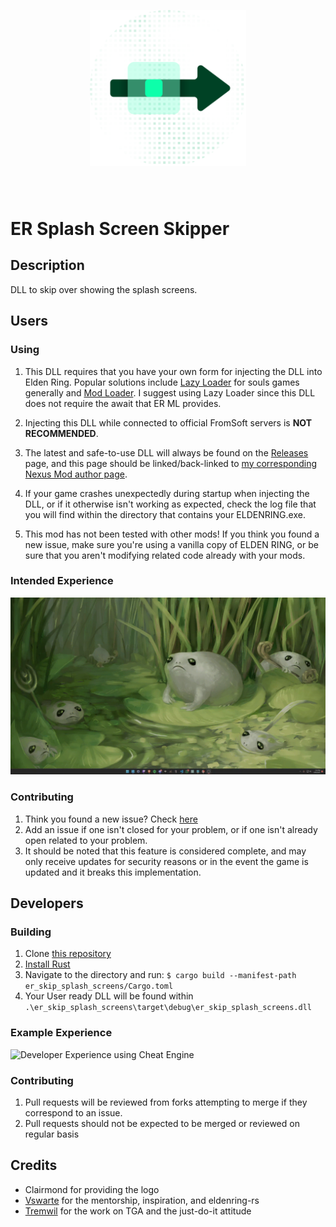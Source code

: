 <p align="center" style="margin-bottom: 5rem">
  <a href="./readme.md">
    <img alt="Elden Ring Splash Screen Skipper Logo" src="./logo.svg" alt="ER Skip Startup Cutscenes Logo" width="250">
    
  </a>
</p>

# ER Splash Screen Skipper

## Description
DLL to skip over showing the splash screens.

## Users

### Using
1. This DLL requires that you have your own form for injecting the DLL into Elden Ring. Popular solutions include [Lazy Loader](https://www.nexusmods.com/darksouls3/mods/677) for souls games generally and [Mod Loader](https://github.com/techiew/EldenRingModLoader). I suggest using Lazy Loader since this DLL does not require the await that ER ML provides.

1. Injecting this DLL while connected to official FromSoft servers is **NOT RECOMMENDED**.

1. The latest and safe-to-use DLL will always be found on the [Releases](https://github.com/chozandrias76/er-skip-splash-screens/releases) page, and this page should be linked/back-linked to [my corresponding Nexus Mod author page](https://next.nexusmods.com/profile/xenos76/mods).

1. If your game crashes unexpectedly during startup when injecting the DLL, or if it otherwise isn't working as expected, check the log file that you will find within the directory that contains your ELDENRING.exe.

1. This mod has not been tested with other mods! If you think you found a new issue, make sure you're using a vanilla copy of ELDEN RING, or be sure that you aren't modifying related code already with your mods.

### Intended Experience
![User experience using Lazy Loader](/user.gif)

### Contributing
1. Think you found a new issue? Check [here](https://github.com/chozandrias76/er-skip-splash-screens/issues) 
1. Add an issue if one isn't closed for your problem, or if one isn't already open related to your problem.
1. It should be noted that this feature is considered complete, and may only receive updates for security reasons or in the event the game is updated and it breaks this implementation.

## Developers

### Building
1. Clone [this repository](/)
1. [Install Rust](https://rust-lang.github.io/rustup/installation/index.html)
1. Navigate to the directory and run: `$ cargo build --manifest-path er_skip_splash_screens/Cargo.toml`
1. Your User ready DLL will be found within `.\er_skip_splash_screens\target\debug\er_skip_splash_screens.dll`

### Example Experience
![Developer Experience using Cheat Engine](/dev.gif)

### Contributing
1. Pull requests will be reviewed from forks attempting to merge if they correspond to an issue.
1. Pull requests should not be expected to be merged or reviewed on regular basis

## Credits
* Clairmond for providing the logo
* [Vswarte](https://github.com/vswarte) for the mentorship, inspiration, and eldenring-rs
* [Tremwil](https://github.com/tremwil) for the work on TGA and the just-do-it attitude